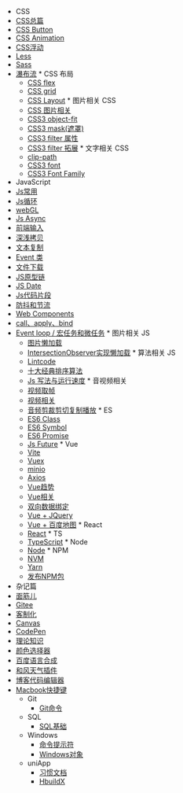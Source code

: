 
*  CSS
  *  [CSS总篇](css/css.md)
  *  [CSS Button](css/button.md)
  *  [CSS Animation](css/animation.md)
  *  [CSS浮动](css/float.md)
  *  [Less](css/less.md)
  *  [Sass](css/sass.md)
  *  [瀑布流](css/waterfall.md)
    *  CSS 布局
        *  [CSS flex](css/flex.md)
        *  [CSS grid](css/grid.md)
        *  [CSS Layout](css/layout.md)
    *  图片相关 CSS
        *  [CSS 图片相关](css/photo.md)
        *  [CSS3 object-fit](css/fit.md)
        *  [CSS3 mask(遮罩)](css/mask.md)
        *  [CSS3 filter 属性](css/filter.md)
        *  [CSS3 filter 拓展](css/drop.md)
    *  文字相关 CSS
        *  [clip-path](css/clip.md)
        *  [CSS3 font](css/font.md)
        *  [CSS3 Font Family](css/family.md)
*  JavaScript
  *  [Js常用](js/often.md)
  *  [Js循环](js/for.md)
  *  [webGL](notes/webgl.md)
  *  [Js Async](notes/Async.md)
  *  [前端输入](js/keyboard.md)
  *  [深浅拷贝](js/deep.md)
  *  [文本复制](notes/copy.md)
  *  [Event 类](js/event.md)
  *  [文件下载](js/download.md)
  *  [JS原型链](js/prototype.md)
  *  [JS Date](js/date.md)
  *  [Js代码片段](js/fragment.md)
  *  [防抖和节流](notes/debounce.md)
  *  [Web Components](js/components.md)
  *  [call、apply、bind](js/cab.md)
  *  [Event loop / 宏任务和微任务](js/loop.md)
    * 图片相关 JS
      *  [图片懒加载](js/lazy.md)
      *  [IntersectionObserver实现懒加载](js/intersection.md)
    * 算法相关 JS
      *  [Lintcode](js/lintcode.md)
      *  [十大经典排序算法](js/algorithm.md)
      *  [Js 写法与运行速度](js/speed.md)
    * 音视频相关
      *  [视频取帧](notes/video.md)
      *  [视频相关](js/barrage.md)
      *  [音频剪裁剪切复制播放](js/video.md)
    * ES
      *  [ES6 Class](js/class.md)
      *  [ES6 Symbol](js/symbol.md)
      *  [ES6 Promise](js/promise.md)
      *  [Js Future](js/future.md)
    * Vue
      *  [Vite](vue/vite.md)
      *  [Vuex](vue/vuex.md)
      *  [minio](vue/minio.md)
      *  [Axios](vue/axios.md)
      *  [Vue趋势](vue/vue3.md)
      *  [Vue相关](vue/directives.md)
      *  [双向数据绑定](vue/property.md)
      *  [Vue + JQuery](vue/jquery.md)
      *  [Vue + 百度地图](vue/map.md)
    * React
      *  [React](react/react.md)
    * TS
      *  [TypeScript](ts/ts.md)
    * Node
      *  [Node](node/node.md)
    * NPM
      *  [NVM](node/nvm.md)
      *  [Yarn](node/yarn.md)
      *  [发布NPM包](node/npm.md)
*  杂记篇
  *  [面筋儿](notes/face.md)
  *  [Gitee](notes/gitee.md)
  *  [客制化](notes/keyboard.md)
  *  [Canvas](notes/canvas.md)
  *  [CodePen](notes/codepen.md)
  *  [理论知识](notes/unimportance.md)
  *  [颜色选择器](notes/color.md)
  *  [百度语言合成](notes/baidu.md)
  *  [和风天气插件](notes/hefeng.md)
  *  [博客代码编辑器](notes/note.md)
  *  [Macbook快捷键](notes/mac.md)
      * Git
        *  [Git命令](git/basics.md)
      * SQL
        *  [SQL基础](sql/query.md)
      * Windows
        *  [命令提示符](win/bash.md)
        *  [Windows对象](win/tool.md)
      * uniApp
        *  [习惯文档](uniapp/base.md)
        *  [HbuildX](uniapp/uni.md)



<!-- 侧边栏样式 -->
<style>
.sidebar {
    user-select: none;
}
.sidebar-nav li>p {
  font-size: 16px;
  font-weight: 600;
  color: #545454;
  letter-spacing: 1px;
  text-shadow: 0px 0px 1px #ff91f1;
  animation: navText 12s infinite;
}

.sidebar ul li {
  font-size: 16px;
  font-weight:600;
  text-decoration: auto;
}
.sidebar ul li a{
  font-size: 15px;
}
.sidebar ul>li{
    color: #676767;
    font-size: 14px!important;
    font-family: 'Comic Sans MS', cursive;
}
.sidebar ul li a{
    font-family: 'Comic Sans MS', cursive;
    text-decoration: auto;
}
.sidebar ul li.active>a{
  color: #00de82;
  font-size: 18px;
  font-family: cursive;
  text-shadow: 1px 1px 1px #0083a8;
  text-decoration: auto;
}

@keyframes navText {
  0% {
      text-shadow: 0px 0px 1px #ff0053;
  }

   25% {
      text-shadow: 0px 0px 1px #00ffa0;
  }

   50% {
      text-shadow: 0px 0px 1px #ff7500;
  }

   75% {
      text-shadow: 0px 0px 1px #2196f3;
  }

  100% {
      text-shadow: 0px 0px 1px #ff0053;
  }
}

</style>